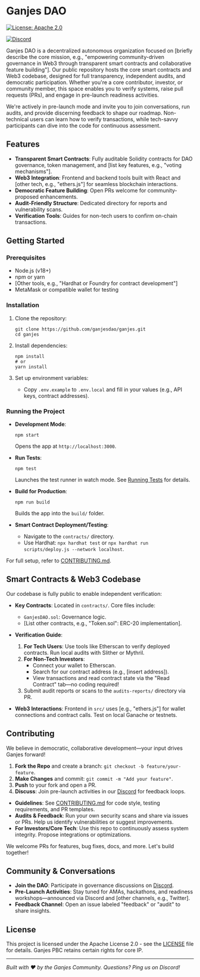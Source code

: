 # Ganjes DAO

[![License: Apache 2.0](https://img.shields.io/badge/License-Apache%202.0-blue.svg)](https://opensource.org/licenses/Apache-2.0) 

[![Discord](https://discord.com/invite/Q3tg4uqBYW)](https://discord.com/invite/Q3tg4uqBYW)

Ganjes DAO is a decentralized autonomous organization focused on [briefly describe the core mission, e.g., "empowering community-driven governance in Web3 through transparent smart contracts and collaborative feature building"]. Our public repository hosts the core smart contracts and Web3 codebase, designed for full transparency, independent audits, and democratic participation. Whether you're a core contributor, investor, or community member, this space enables you to verify systems, raise pull requests (PRs), and engage in pre-launch readiness activities.

We're actively in pre-launch mode and invite you to join conversations, run audits, and provide discerning feedback to shape our roadmap. Non-technical users can learn how to verify transactions, while tech-savvy participants can dive into the code for continuous assessment.

## Features

- **Transparent Smart Contracts**: Fully auditable Solidity contracts for DAO governance, token management, and [list key features, e.g., "voting mechanisms"].
- **Web3 Integration**: Frontend and backend tools built with React and [other tech, e.g., "ethers.js"] for seamless blockchain interactions.
- **Democratic Feature Building**: Open PRs welcome for community-proposed enhancements.
- **Audit-Friendly Structure**: Dedicated directory for reports and vulnerability scans.
- **Verification Tools**: Guides for non-tech users to confirm on-chain transactions.

## Getting Started

### Prerequisites

- Node.js (v18+)
- npm or yarn
- [Other tools, e.g., "Hardhat or Foundry for contract development"]
- MetaMask or compatible wallet for testing

### Installation

1. Clone the repository:
   ```
   git clone https://github.com/ganjesdao/ganjes.git
   cd ganjes
   ```

2. Install dependencies:
   ```
   npm install
   # or
   yarn install
   ```

3. Set up environment variables:
   - Copy `.env.example` to `.env.local` and fill in your values (e.g., API keys, contract addresses).

### Running the Project

- **Development Mode**:
  ```
  npm start
  ```
  Opens the app at `http://localhost:3000`.

- **Run Tests**:
  ```
  npm test
  ```
  Launches the test runner in watch mode. See [Running Tests](https://facebook.github.io/create-react-app/docs/running-tests) for details.

- **Build for Production**:
  ```
  npm run build
  ```
  Builds the app into the `build/` folder.

- **Smart Contract Deployment/Testing**:
  - Navigate to the `contracts/` directory.
  - Use Hardhat: `npx hardhat test` or `npx hardhat run scripts/deploy.js --network localhost`.

For full setup, refer to [CONTRIBUTING.md](CONTRIBUTING.md).

## Smart Contracts & Web3 Codebase

Our codebase is fully public to enable independent verification:

- **Key Contracts**: Located in `contracts/`. Core files include:
  - `GanjesDAO.sol`: Governance logic.
  - [List other contracts, e.g., "Token.sol": ERC-20 implementation].

- **Verification Guide**:
  1. **For Tech Users**: Use tools like Etherscan to verify deployed contracts. Run local audits with Slither or Mythril.
  2. **For Non-Tech Investors**: 
     - Connect your wallet to Etherscan.
     - Search for our contract address (e.g., [insert address]).
     - View transactions and read contract state via the "Read Contract" tab—no coding required!
  3. Submit audit reports or scans to the `audits-reports/` directory via PR.

- **Web3 Interactions**: Frontend in `src/` uses [e.g., "ethers.js"] for wallet connections and contract calls. Test on local Ganache or testnets.

## Contributing

We believe in democratic, collaborative development—your input drives Ganjes forward!

1. **Fork the Repo** and create a branch: `git checkout -b feature/your-feature`.
2. **Make Changes** and commit: `git commit -m "Add your feature"`.
3. **Push** to your fork and open a PR.
4. **Discuss**: Join pre-launch activities in our [Discord](https://discord.com/invite/Q3tg4uqBYW) for feedback loops.

- **Guidelines**: See [CONTRIBUTING.md](CONTRIBUTING.md) for code style, testing requirements, and PR templates.
- **Audits & Feedback**: Run your own security scans and share via issues or PRs. Help us identify vulnerabilities or suggest improvements.
- **For Investors/Core Tech**: Use this repo to continuously assess system integrity. Propose integrations or optimizations.

We welcome PRs for features, bug fixes, docs, and more. Let's build together!

## Community & Conversations

- **Join the DAO**: Participate in governance discussions on [Discord](https://discord.com/invite/Q3tg4uqBYW).
- **Pre-Launch Activities**: Stay tuned for AMAs, hackathons, and readiness workshops—announced via Discord and [other channels, e.g., Twitter].
- **Feedback Channel**: Open an issue labeled "feedback" or "audit" to share insights.

## License

This project is licensed under the Apache License 2.0 - see the [LICENSE](LICENSE) file for details. Ganjes PBC retains certain rights for core IP.

---

*Built with ❤️ by the Ganjes Community. Questions? Ping us on Discord!*
